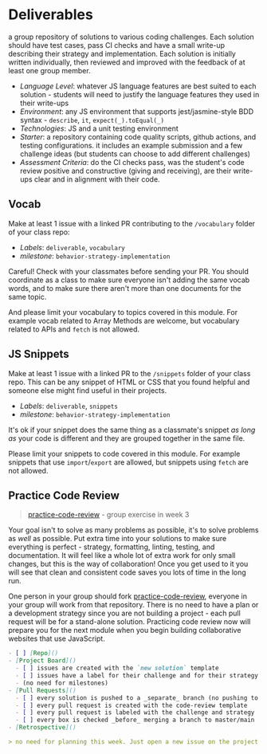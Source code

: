 # Deliverables

a group repository of solutions to various coding challenges. Each solution should have test cases, pass CI checks and have a small write-up describing their strategy and implementation. Each solution is initially written individually, then reviewed and improved with the feedback of at least one group member.

- _Language Level_: whatever JS language features are best suited to each solution - students will need to justify the language features they used in their write-ups
- _Environment_: any JS environment that supports jest/jasmine-style BDD syntax - `describe`, `it`, `expect(_).toEqual(_)`
- _Technologies_: JS and a unit testing environment
- _Starter_: a repository containing code quality scripts, github actions, and testing configurations. it includes an example submission and a few challenge ideas \(but students can choose to add different challenges\)
- _Assessment Criteria_: do the CI checks pass, was the student's code review positive and constructive \(giving and receiving\), are their write-ups clear and in alignment with their code.

## Vocab

Make at least 1 issue with a linked PR contributing to the `/vocabulary` folder of your class repo:

- _Labels_: `deliverable`, `vocabulary`
- _milestone_: `behavior-strategy-implementation`

Careful! Check with your classmates before sending your PR. You should coordinate as a class to make sure everyone isn't adding the same vocab words, and to make sure there aren't more than one documents for the same topic.

And please limit your vocabulary to topics covered in this module. For example vocab related to Array Methods are welcome, but vocabulary related to APIs and `fetch` is not allowed.

## JS Snippets

Make at least 1 issue with a linked PR to the `/snippets` folder of your class repo. This can be any snippet of HTML or CSS that you found helpful and someone else might find useful in their projects.

- _Labels_: `deliverable`, `snippets`
- _milestone_: `behavior-strategy-implementation`

It's ok if your snippet does the same thing as a classmate's snippet _as long as_ your code is different and they are grouped together in the same file.

Please limit your snippets to code covered in this module. For example snippets that use `import`/`export` are allowed, but snippets using `fetch` are not allowed.

## Practice Code Review

> [practice-code-review](https://github.com/hackyourfuturebelgium/practice-code-review) - group exercise in week 3

Your goal isn't to solve as many problems as possible, it's to solve problems as _well_ as possible. Put extra time into your solutions to make sure everything is perfect - strategy, formatting, linting, testing, and documentation. It will feel like a whole lot of extra work for only small changes, but this is the way of collaboration! Once you get used to it you will see that clean and consistent code saves you lots of time in the long run.

One person in your group should fork [practice-code-review](https://github.com/hackyourfuturebelgium/practice-code-review), everyone in your group will work from that repository. There is no need to have a plan or a development strategy since you are not building a project - each pull request will be for a stand-alone solution. Practicing code review now will prepare you for the next module when you begin building collaborative websites that use JavaScript.

```markdown
- [ ] [Repo]()
- [Project Board]()
  - [ ] issues are created with the `new solution` template
  - [ ] issues have a label for their challenge and for their strategy
  - (no need for milestones)
- [Pull Requests]()
  - [ ] every solution is pushed to a _separate_ branch (no pushing to main/master!)
  - [ ] every pull request is created with the code-review template
  - [ ] every pull request is labeled with the challenge and strategy
  - [ ] every box is checked _before_ merging a branch to master/main
- [Retrospective]()

> no need for planning this week. Just open a new issue on the project board each time you start a solution
```
